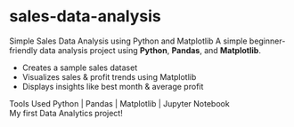 # sales-data-analysis
Simple Sales Data Analysis using Python and Matplotlib
A simple beginner-friendly data analysis project using **Python**, **Pandas**, and **Matplotlib**.

- Creates a sample sales dataset  
- Visualizes sales & profit trends using Matplotlib  
- Displays insights like best month & average profit  

Tools Used
Python | Pandas | Matplotlib | Jupyter Notebook  
 My first Data Analytics project!
